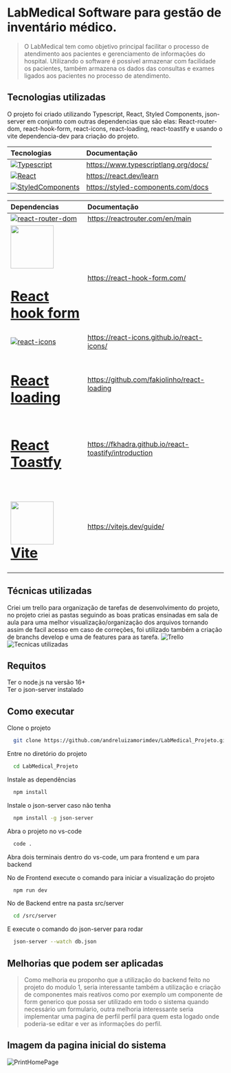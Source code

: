 # LabMedical Software para gestão de inventário médico.

> O LabMedical tem como objetivo principal facilitar o processo de atendimento aos pacientes e gerenciamento de informações do hospital. Utilizando o software é possível armazenar com facilidade os pacientes, também armazena os dados das consultas e exames ligados aos pacientes no processo de atendimento. 


## Tecnologias utilizadas

O projeto foi criado utilizando Typescript, React, Styled Components, json-server em conjunto com outras dependencias que são elas: React-router-dom, react-hook-form, react-icons, react-loading, react-toastify e usando o vite dependencia-dev para criação do projeto.

| Tecnologias   | Documentação       |
| :---------- | :--------- |
| [![Typescript](https://i.imgur.com/g1qdEPR.png)](https://www.typescriptlang.org/docs/) | https://www.typescriptlang.org/docs/ | 
| [![React](https://logos-download.com/wp-content/uploads/2016/09/React_logo_wordmark.png)](https://react.dev/learn) | https://react.dev/learn |
| [![StyledComponents](https://raw.githubusercontent.com/styled-components/brand/master/styled-components.png)](https://styled-components.com/) | https://styled-components.com/docs |


| Dependencias   | Documentação    |   
| :---------- | :--------- |
| [![react-router-dom](https://i.imgur.com/7fCEUii.png)](https://reactrouter.com/en/main) | https://reactrouter.com/en/main |
|[<img src="https://react-hook-form.com/images/logo/react-hook-form-logo-only.png" style="width:100px"  /> <h1>React hook form</h1>](https://react-hook-form.com/) | https://react-hook-form.com/ |
| [![react-icons](https://static.javatpoint.com/tutorial/reactjs/images/react-icons.png)](https://react-icons.github.io/react-icons/) | https://react-icons.github.io/react-icons/ |
|[<h1>React loading</h1>](https://github.com/fakiolinho/react-loading) | https://github.com/fakiolinho/react-loading |
| [<h1>React Toastfy</h1>](https://fkhadra.github.io/react-toastify/introduction) | https://fkhadra.github.io/react-toastify/introduction |
|[<h1><img src="https://vitejs.dev/logo-with-shadow.png" style="width:100px"  />Vite</h1>](https://vitejs.dev/) | https://vitejs.dev/guide/ |

## Técnicas utilizadas

Criei um trello para organização de tarefas de desenvolvimento do projeto, no projeto criei as pastas seguindo as boas praticas ensinadas em sala de aula para uma melhor visualização/organização dos arquivos tornando assim de facil acesso em caso de correções, foi utilizado também a criação de branchs develop e uma de features para as tarefa.
![Trello](https://i.imgur.com/5gq4TW7.png)
![Tecnicas utilizadas](https://i.imgur.com/GIcImFt.png)

## Requitos

Ter o node.js na versão 16+ \
Ter o json-server instalado  


## Como executar

Clone o projeto

```bash
  git clone https://github.com/andreluizamorimdev/LabMedical_Projeto.git
```

Entre no diretório do projeto

```bash
  cd LabMedical_Projeto
```

Instale as dependências

```bash
  npm install
```

Instale o json-server caso não tenha

```bash
  npm install -g json-server
```

Abra o projeto no vs-code
```bash
  code .
```

Abra dois terminais dentro do vs-code, um para frontend e um para backend

No de Frontend execute o comando para iniciar a visualização do projeto
```bash
  npm run dev
```

No de Backend entre na pasta src/server
```bash
  cd /src/server
```
E execute o comando do json-server para rodar    
```bash
  json-server --watch db.json
```
## 

## Melhorias que podem ser aplicadas

> Como melhoria eu proponho que a utilização do backend feito no projeto do modulo 1, seria interessante também a utilização e criação de componentes mais reativos como por exemplo um componente de form generico que possa ser utilizado em todo o sistema quando necessário um formulario, outra melhoria interessante seria implementar uma pagina de perfil perfil para quem esta logado onde poderia-se editar e ver as informações do perfil.

## Imagem da pagina inicial do sistema

![PrintHomePage](https://i.imgur.com/eeLlRFi.png)
